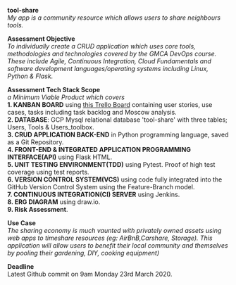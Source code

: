 **tool-share**  
_My app is a community resource which allows users to share neighbours tools._  

**Assessment Objective**  
_To individually create a CRUD application which uses core tools, methodologies and technologies covered by the GMCA DevOps course. These include Agile, Continuous Integration, Cloud Fundamentals and software development languages/operating systems including Linux, Python & Flask._

**Assessment Tech Stack Scope**  
_a Minimum Viable Product which covers_   
**1. KANBAN BOARD** using [this Trello Board](https://trello.com/b/oqz3rjmG/assessment) containing user stories, use cases, tasks including task backlog and Moscow analysis.  
**2. DATABASE**: GCP Mysql relational database 'tool-share' with three tables; Users, Tools & Users_toolbox.  
**3. CRUD APPLICATION BACK-END** in Python programming language, saved as a Git Repository.  
**4. FRONT-END & INTEGRATED APPLICATION PROGRAMMING INTERFACE(API)** using Flask HTML.  
**5. UNIT TESTING ENVIRONMENT(TDD)** using Pytest. Proof of high test coverage using test reports.  
**6. VERSION CONTROL SYSTEM(VCS)** using code fully integrated into the GitHub Version Control System using the Feature-Branch model.  
**7. CONTINUOUS INTEGRATION(CI) SERVER** using Jenkins.  
**8. ERG DIAGRAM** using draw.io.  
**9. Risk Assessment**.  

**Use Case**  
_The sharing economy is much vaunted with privately owned assets using web apps to timeshare resources (eg: AirBnB,Carshare, Storage). This application will allow users to benefit their local community and themselves by pooling their gardening, DIY, cooking equipment)_  

**Deadline**  
Latest Github commit on 9am Monday 23rd March 2020.    

